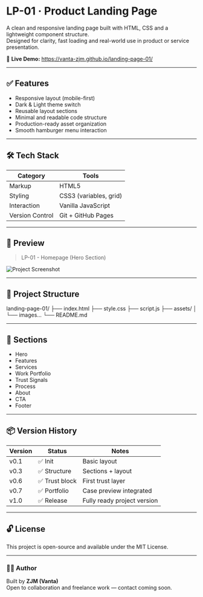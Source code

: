 # LP-01 · Product Landing Page

A clean and responsive landing page built with HTML, CSS and a lightweight component structure.  
Designed for clarity, fast loading and real-world use in product or service presentation.

🔗 **Live Demo:** https://vanta-zjm.github.io/landing-page-01/

---

## ✅ Features
- Responsive layout (mobile-first)
- Dark & Light theme switch
- Reusable layout sections
- Minimal and readable code structure
- Production-ready asset organization
- Smooth hamburger menu interaction

---

## 🛠 Tech Stack
| Category | Tools |
|----------|-------|
| Markup | HTML5 |
| Styling | CSS3 (variables, grid) |
| Interaction | Vanilla JavaScript |
| Version Control | Git + GitHub Pages |

---

## 📸 Preview
> LP-01 - Homepage (Hero Section)

![Project Screenshot](PF-30-LandingPage-Preview)
  
---

## 📂 Project Structure
landing-page-01/
├── index.html
├── style.css
├── script.js
├── assets/
│   └── images…
└── README.md

---

## 🚀 Sections
- Hero
- Features
- Services
- Work Portfolio
- Trust Signals
- Process
- About
- CTA
- Footer

---

## 📦 Version History
| Version | Status | Notes |
|----------|--------|--------|
| v0.1 | ✅ Init | Basic layout |
| v0.3 | ✅ Structure | Sections + layout |
| v0.6 | ✅ Trust block | First trust layer |
| v0.7 | ✅ Portfolio | Case preview integrated |
| v1.0 | ✅ Release | Fully ready project version |

---

## 🔓 License
This project is open-source and available under the MIT License.

---

### 👨‍💻 Author
Built by **ZJM (Vanta)**  
Open to collaboration and freelance work — contact coming soon.



